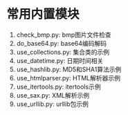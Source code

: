 # 常用内置模块
1. check_bmp.py: bmp图片文件检查
2. do_base64.py: base64编码解码
3. use_collections.py: 集合类的示例
4. use_datetime.py: 日期时间相关
5. use_hashlib.py: MD5和SHA1算法示例
6. use_htmlparser.py: HTML解析器示例
7. use_itertools.py: itertools示例
8. use_sax.py: XML解析示例
9. use_urllib.py: urllib包示例